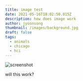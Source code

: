 ```yaml
---
title: image test
date: 2021-05-16T18:02:50.815Z
description: how does image work
author: jyoonsong
thumbnail: /images/background.jpg
draft: false
tags:
  - animals
  - chicago
  - hci
---
```

![screenshot](/images/background.jpg)



will this work?